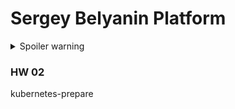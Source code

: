 # Sergey Belyanin Platform

<details>
  <summary>Spoiler warning</summary>
### HW 01
testing github for OTUS
</details>

### HW 02
kubernetes-prepare

